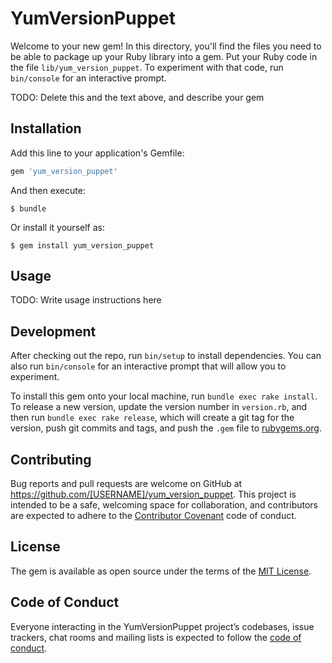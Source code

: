 # YumVersionPuppet

Welcome to your new gem! In this directory, you'll find the files you need to be able to package up your Ruby library into a gem. Put your Ruby code in the file `lib/yum_version_puppet`. To experiment with that code, run `bin/console` for an interactive prompt.

TODO: Delete this and the text above, and describe your gem

## Installation

Add this line to your application's Gemfile:

```ruby
gem 'yum_version_puppet'
```

And then execute:

    $ bundle

Or install it yourself as:

    $ gem install yum_version_puppet

## Usage

TODO: Write usage instructions here

## Development

After checking out the repo, run `bin/setup` to install dependencies. You can also run `bin/console` for an interactive prompt that will allow you to experiment.

To install this gem onto your local machine, run `bundle exec rake install`. To release a new version, update the version number in `version.rb`, and then run `bundle exec rake release`, which will create a git tag for the version, push git commits and tags, and push the `.gem` file to [rubygems.org](https://rubygems.org).

## Contributing

Bug reports and pull requests are welcome on GitHub at https://github.com/[USERNAME]/yum_version_puppet. This project is intended to be a safe, welcoming space for collaboration, and contributors are expected to adhere to the [Contributor Covenant](http://contributor-covenant.org) code of conduct.

## License

The gem is available as open source under the terms of the [MIT License](https://opensource.org/licenses/MIT).

## Code of Conduct

Everyone interacting in the YumVersionPuppet project’s codebases, issue trackers, chat rooms and mailing lists is expected to follow the [code of conduct](https://github.com/[USERNAME]/yum_version_puppet/blob/master/CODE_OF_CONDUCT.md).
